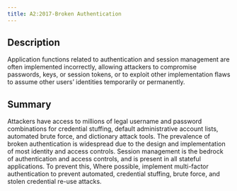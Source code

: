 ```yaml
---
title: A2:2017-Broken Authentication
---
```


## Description 
Application functions related to authentication and session management are often implemented incorrectly, allowing attackers to compromise passwords, keys, or session tokens, or to exploit other implementation flaws to assume other users’ identities temporarily or permanently.


## Summary
Attackers have access to millions of legal username and password combinations for credential stuffing, default administrative account lists, automated brute force, and dictionary attack tools. The prevalence of broken authentication is widespread due to the design and implementation of most identity and access controls. Session management is the bedrock of authentication and access controls, and is present in all stateful applications. To prevent this, Where possible, implement multi-factor authentication to prevent automated, credential stuffing, brute force, and stolen credential re-use attacks.